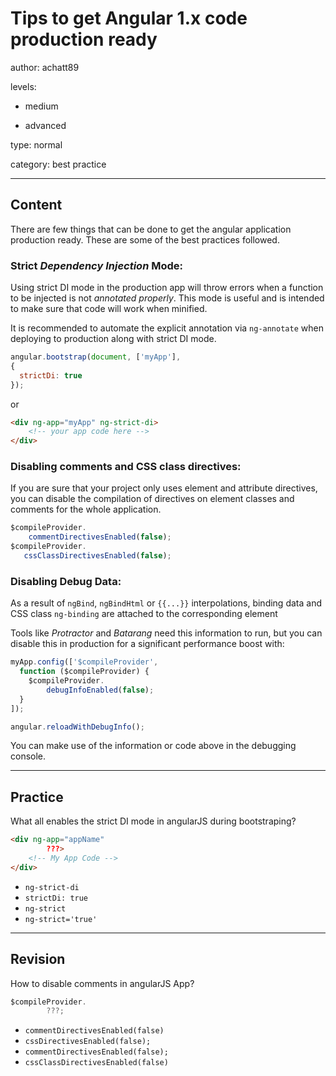 # Tips to get Angular 1.x code production ready
author: achatt89

levels:

  - medium

  - advanced

type: normal

category: best practice

---
## Content

There are few things that can be done to get the angular application production ready. These are some of the best practices followed.

### Strict *Dependency Injection* Mode:

Using strict DI mode in the production app will throw errors when a function to be injected is not _annotated properly_.
This mode is useful and is intended to make sure that code will work when minified.

It is recommended to automate the explicit annotation via `ng-annotate` when deploying to production along with strict DI mode.

```javascript
angular.bootstrap(document, ['myApp'],
{
  strictDi: true
});
```
or

```html
<div ng-app="myApp" ng-strict-di>
    <!-- your app code here -->
</div>
```

### Disabling comments and CSS class directives:

If you are sure that your project only uses element and attribute directives, 
you can disable the compilation of directives on element classes and comments for the whole application.

```javascript
$compileProvider.
    commentDirectivesEnabled(false);
$compileProvider.
   cssClassDirectivesEnabled(false);
```

### Disabling Debug Data:

As a result of `ngBind`, `ngBindHtml` or `{{...}}` interpolations, 
binding data and CSS class `ng-binding` are attached to the corresponding element

Tools like _Protractor_ and _Batarang_ need this information to run, but you can disable this in 
production for a significant performance boost with:

```javascript
myApp.config(['$compileProvider', 
  function ($compileProvider) {
    $compileProvider.
        debugInfoEnabled(false);
  }
]);
```

```javascript
angular.reloadWithDebugInfo();
```

You can make use of the information or code above in the debugging console.
    
---
## Practice

What all enables the strict DI mode in angularJS during bootstraping?
```html
<div ng-app="appName" 
        ???>
    <!-- My App Code -->
</div>
```
* `ng-strict-di`
* `strictDi: true`
* `ng-strict`
* `ng-strict='true'`

---
## Revision

How to disable comments in angularJS App?
```javascript
$compileProvider.
        ???;
```
* `commentDirectivesEnabled(false)`
* `cssDirectivesEnabled(false);`
* `commentDirectivesEnabled(false);`
* `cssClassDirectivesEnabled(false)`

